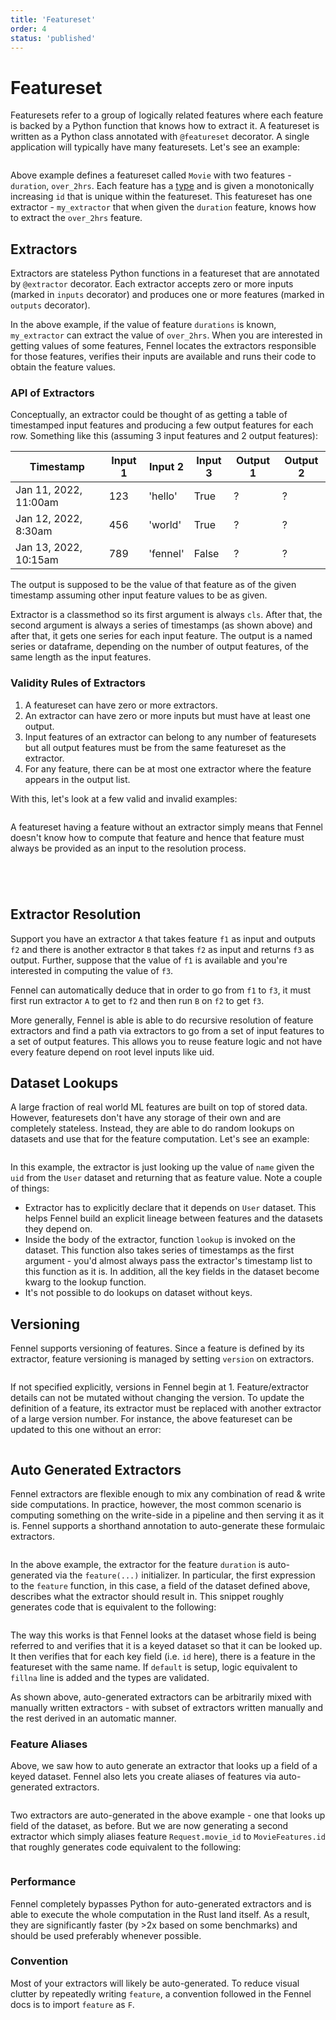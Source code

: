 ```yaml
---
title: 'Featureset'
order: 4
status: 'published'
---
```


# Featureset

Featuresets refer to a group of logically related features where each feature is
backed by a Python function that knows how to extract it. A featureset is written
as a Python class annotated with `@featureset` decorator. A single application
will typically have many featuresets. Let's see an example:
<pre snippet="featuresets/overview#featureset"></pre>

Above example defines a featureset called `Movie` with two features - `duration`,
`over_2hrs`. Each feature has a [type](/api-reference/data-types/core-types) and 
is given a monotonically increasing `id` that is unique within the featureset. 
This featureset has one extractor - `my_extractor` that when given the `duration`
feature, knows how to extract the `over_2hrs` feature. 

## Extractors
Extractors are stateless Python functions in a featureset that are annotated
by `@extractor` decorator. Each extractor accepts zero or more inputs
(marked in `inputs` decorator) and produces one or more features (marked in
`outputs` decorator).

In the above example, if the value of feature `durations` is known, `my_extractor`
can extract the value of `over_2hrs`. When you are interested in getting values of
some features, Fennel locates the extractors responsible for those features, verifies
their inputs are available and runs their code to obtain the feature values.

### API of Extractors
Conceptually, an extractor could be thought of as getting a table of timestamped
input features and producing a few output features for each row. Something like
this (assuming 3 input features and 2 output features):

| Timestamp             | Input 1 | Input 2  | Input 3 | Output 1 | Output 2 |
| --------------------- | ------- | -------- | ------- | -------- | -------- |
| Jan 11, 2022, 11:00am | 123     | 'hello'  | True    | ?        | ?        |
| Jan 12, 2022, 8:30am  | 456     | 'world'  | True    | ?        | ?        |
| Jan 13, 2022, 10:15am | 789     | 'fennel' | False   | ?        | ?        |

The output is supposed to be the value of that feature as of the given timestamp
assuming other input feature values to be as given.

Extractor is a classmethod so its first argument is always `cls`. After that, the
second argument is always a series of timestamps (as shown above) and after that,
it gets one series for each input feature. The output is a named series or dataframe,
depending on the number of output features, of the same length as the input features.

### Validity Rules of Extractors
1. A featureset can have zero or more extractors.
2. An extractor can have zero or more inputs but must have at least one output.
3. Input features of an extractor can belong to any number of featuresets but all
   output features must be from the same featureset as the extractor.
4. For any feature, there can be at most one extractor where the feature
   appears in the output list.

With this, let's look at a few valid and invalid examples:

<pre snippet="featuresets/overview#featureset_zero_extractors"
   status="success" message="Featureset can have zero extractors">
</pre>

A featureset having a feature without an extractor simply means that Fennel 
doesn't know how to compute that feature and hence that feature must always be
provided as an input to the resolution process.

<pre snippet="featuresets/overview#featureset_many_extractors"
   status="success" 
   message="Can have multiple extractors for different features">
</pre>

<pre snippet="featuresets/overview#featureset_extractors_of_same_feature"
   status="error" 
   message="Multiple extractors extracting the same feature over_3hrs">
</pre>

<pre snippet="featuresets/overview#remote_feature_as_input"
   status="success" message="Input feature coming from another featureset">
</pre>

<pre snippet="featuresets/overview#remote_feature_as_output"
   status="error" message="Extractor outputs feature from another featureset"
></pre>

## Extractor Resolution
Support you have an extractor `A` that takes feature `f1` as input and outputs `f2`
and there is another extractor `B` that takes `f2` as input and returns `f3` as 
output. Further, suppose that the value of `f1` is available and you're interested
in computing the value of `f3`.

Fennel can automatically deduce that in order to go from `f1` to `f3`, it 
must first run extractor `A` to get to `f2` and then run `B` on `f2` to get `f3`. 

More generally, Fennel is able is able to do recursive resolution of feature 
extractors and find a path via extractors to go from a set of input features
to a set of output features. This allows you to reuse feature logic and not have
every feature depend on root level inputs like uid.

## Dataset Lookups
A large fraction of real world ML features are built on top of stored data.
However, featuresets don't have any storage of their own and are completely
stateless. Instead, they are able to do random lookups on datasets and use
that for the feature computation. Let's see an example:

<pre snippet="featuresets/reading_datasets#featuresets_reading_datasets"></pre>
In this example, the extractor is just looking up the value of `name` given the
`uid` from the `User` dataset and returning that as feature value. Note a couple
of things:
* Extractor has to explicitly declare that it depends on `User` dataset.
  This helps Fennel build an explicit lineage between features and the datasets they
  depend on.
* Inside the body of the extractor, function `lookup` is invoked on the dataset. 
 This function also takes series of timestamps as the first argument - you'd 
 almost always pass the extractor's timestamp list to this function as it is. 
 In addition, all the key fields in the dataset become kwarg to the lookup function.
* It's not possible to do lookups on dataset without keys.

## Versioning
Fennel supports versioning of features. Since a feature is defined
by its extractor, feature versioning is managed by setting `version` on extractors.

<pre snippet="featuresets/overview#feature_versioning"></pre>

If not specified explicitly, versions in Fennel begin at 1. Feature/extractor
details can not be mutated without changing the version. To update the 
definition of a feature, its extractor must be replaced with another
extractor of a large version number. For instance, the above featureset can be 
updated to this one without an error:

<pre snippet="featuresets/overview#feature_versioning_increment"></pre>

## Auto Generated Extractors
Fennel extractors are flexible enough to mix any combination of read & write
side computations. In practice, however, the most common scenario is computing
something on the write-side in a pipeline and then serving it as it is. Fennel
supports a shorthand annotation to auto-generate these formulaic extractors. 

<pre snippet="featuresets/overview#featureset_auto_extractors"></pre>

In the above example, the extractor for the feature `duration` is auto-generated
via the `feature(...)` initializer. In particular, the first expression to the 
`feature` function, in this case, a field of the dataset defined above, describes
what the extractor should result in. This snippet roughly generates code that 
is equivalent to the following:

<pre snippet="featuresets/overview#auto_expanded"></pre>

The way this works is that Fennel looks at the dataset whose field is being
referred to and verifies that it is a keyed dataset so that it can be looked up.
It then verifies that for each key field (i.e. `id` here), there is a feature 
in the featureset with the same name. If `default` is setup, logic equivalent to
`fillna` line is added and the types are validated.

As shown above, auto-generated extractors can be arbitrarily mixed with manually 
written extractors - with subset of extractors written manually and the rest derived in
an automatic manner.

### Feature Aliases
Above, we saw how to auto generate an extractor that looks up a field of a keyed
dataset. Fennel also lets you create aliases of features via auto-generated 
extractors.

<pre snippet="featuresets/overview#featureset_alias"></pre>

Two extractors are auto-generated in the above example - one that looks up field
of the dataset, as before. But we are now generating a second extractor which simply
aliases feature `Request.movie_id` to `MovieFeatures.id` that roughly 
generates code equivalent to the following:

<pre snippet="featuresets/overview#featureset_alias_expanded"></pre>

### Performance
Fennel completely bypasses Python for auto-generated extractors and is able to 
execute the whole computation in the Rust land itself. As a result, they are 
significantly faster (by >2x based on some benchmarks) and should be used 
preferably whenever possible.


### Convention
Most of your extractors will likely be auto-generated. To reduce visual clutter 
by repeatedly writing `feature`, a convention followed in the Fennel docs is to
import `feature` as `F`.

<pre snippet="featuresets/overview#featureset_auto_convention"></pre>